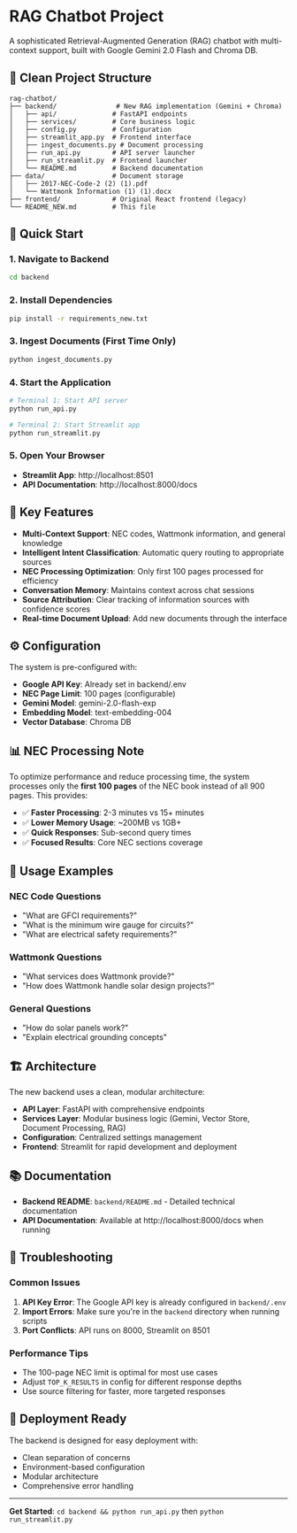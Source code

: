 # RAG Chatbot Project

A sophisticated Retrieval-Augmented Generation (RAG) chatbot with multi-context support, built with Google Gemini 2.0 Flash and Chroma DB.

## 📁 Clean Project Structure

```
rag-chatbot/
├── backend/               # New RAG implementation (Gemini + Chroma)
│   ├── api/              # FastAPI endpoints
│   ├── services/         # Core business logic
│   ├── config.py         # Configuration
│   ├── streamlit_app.py  # Frontend interface
│   ├── ingest_documents.py # Document processing
│   ├── run_api.py        # API server launcher
│   ├── run_streamlit.py  # Frontend launcher
│   └── README.md         # Backend documentation
├── data/                 # Document storage
│   ├── 2017-NEC-Code-2 (2) (1).pdf
│   └── Wattmonk Information (1) (1).docx
├── frontend/             # Original React frontend (legacy)
└── README_NEW.md         # This file
```

## 🚀 Quick Start

### 1. Navigate to Backend
```bash
cd backend
```

### 2. Install Dependencies
```bash
pip install -r requirements_new.txt
```

### 3. Ingest Documents (First Time Only)
```bash
python ingest_documents.py
```

### 4. Start the Application
```bash
# Terminal 1: Start API server
python run_api.py

# Terminal 2: Start Streamlit app
python run_streamlit.py
```

### 5. Open Your Browser
- **Streamlit App**: http://localhost:8501
- **API Documentation**: http://localhost:8000/docs

## 🎯 Key Features

- **Multi-Context Support**: NEC codes, Wattmonk information, and general knowledge
- **Intelligent Intent Classification**: Automatic query routing to appropriate sources
- **NEC Processing Optimization**: Only first 100 pages processed for efficiency
- **Conversation Memory**: Maintains context across chat sessions
- **Source Attribution**: Clear tracking of information sources with confidence scores
- **Real-time Document Upload**: Add new documents through the interface

## ⚙️ Configuration

The system is pre-configured with:
- **Google API Key**: Already set in backend/.env
- **NEC Page Limit**: 100 pages (configurable)
- **Gemini Model**: gemini-2.0-flash-exp
- **Embedding Model**: text-embedding-004
- **Vector Database**: Chroma DB

## 📊 NEC Processing Note

To optimize performance and reduce processing time, the system processes only the **first 100 pages** of the NEC book instead of all 900 pages. This provides:

- ✅ **Faster Processing**: 2-3 minutes vs 15+ minutes
- ✅ **Lower Memory Usage**: ~200MB vs 1GB+
- ✅ **Quick Responses**: Sub-second query times
- ✅ **Focused Results**: Core NEC sections coverage

## 🎯 Usage Examples

### NEC Code Questions
- "What are GFCI requirements?"
- "What is the minimum wire gauge for circuits?"
- "What are electrical safety requirements?"

### Wattmonk Questions
- "What services does Wattmonk provide?"
- "How does Wattmonk handle solar design projects?"

### General Questions
- "How do solar panels work?"
- "Explain electrical grounding concepts"

## 🏗️ Architecture

The new backend uses a clean, modular architecture:

- **API Layer**: FastAPI with comprehensive endpoints
- **Services Layer**: Modular business logic (Gemini, Vector Store, Document Processing, RAG)
- **Configuration**: Centralized settings management
- **Frontend**: Streamlit for rapid development and deployment

## 📚 Documentation

- **Backend README**: `backend/README.md` - Detailed technical documentation
- **API Documentation**: Available at http://localhost:8000/docs when running

## 🔧 Troubleshooting

### Common Issues

1. **API Key Error**: The Google API key is already configured in `backend/.env`
2. **Import Errors**: Make sure you're in the `backend` directory when running scripts
3. **Port Conflicts**: API runs on 8000, Streamlit on 8501

### Performance Tips

- The 100-page NEC limit is optimal for most use cases
- Adjust `TOP_K_RESULTS` in config for different response depths
- Use source filtering for faster, more targeted responses

## 🚀 Deployment Ready

The backend is designed for easy deployment with:
- Clean separation of concerns
- Environment-based configuration
- Modular architecture
- Comprehensive error handling

---

**Get Started**: `cd backend && python run_api.py` then `python run_streamlit.py`
